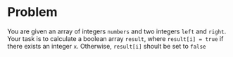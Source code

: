 # Problem

You are given an array of integers `numbers` and two integers `left` and `right`. Your task is to calculate a boolean array `result`, where `result[i] = true` if there exists an integer `x`. Otherwise, `result[i]` shoult be set to `false`
